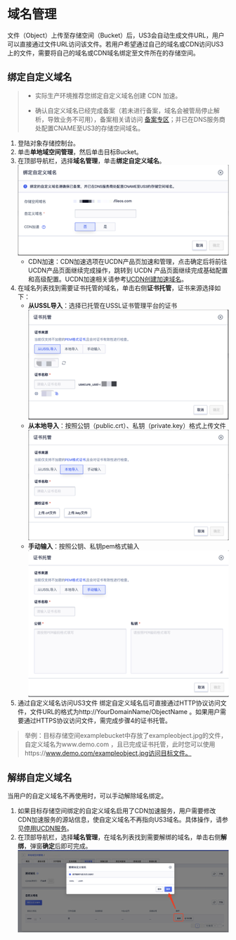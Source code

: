# 域名管理

文件（Object）上传至存储空间（Bucket）后，US3会自动生成文件URL，用户可以直接通过文件URL访问该文件。若用户希望通过自己的域名或CDN访问US3上的文件，需要将自己的域名或CDN域名绑定至文件所在的存储空间。

## 绑定自定义域名

>- 实际生产环境推荐您绑定自定义域名创建 CDN 加速。
>
>- 确认自定义域名已经完成备案（若未进行备案，域名会被管局停止解析，导致业务不可用），备案相关请访问 [备案专区](https://www.ucloud.cn/site/beian/index.html)；并已在DNS服务商处配置CNAME至US3的存储空间域名。

1. 登陆对象存储控制台。
2. 单击**单地域空间管理**，然后单击目标Bucket。
3. 在顶部导航栏，选择**域名管理**，单击**绑定自定义域名**。
![](/images/guide/绑定自定义域名1.png)
    - CDN加速：CDN加速选项在UCDN产品页加速和管理，点击确定后将前往UCDN产品页面继续完成操作，跳转到 UCDN 产品页面继续完成基础配置和高级配置。UCDN加速相关请参考[UCDN创建加速域名](https://docs.ucloud.cn/ucdn/quick/create)。
4. 在域名列表找到需要证书托管的域名，单击右侧**证书托管**，证书来源选择如下：
    - **从USSL导入**：选择已托管在USSL证书管理平台的证书
    ![](/images/guide/证书托管-ussl导入.png)
    - **从本地导入**：按照公钥（public.crt）、私钥（private.key）格式上传文件
    ![](/images/guide/证书托管-本地导入.png)
    - **手动输入**：按照公钥、私钥pem格式输入
    ![](/images/guide/证书托管-手动输入.png)
5. 通过自定义域名访问US3文件
绑定自定义域名后可直接通过HTTP协议访问文件，文件URL的格式为http://YourDomainName/ObjectName 。如果用户需要通过HTTPS协议访问文件，需完成步骤4的证书托管。
> 举例：目标存储空间examplebucket中存放了exampleobject.jpg的文件，自定义域名为www.demo.com ，且已完成证书托管，此时您可以使用https://www.demo.com/exampleobject.jpg访问目标文件。

## 解绑自定义域名
当用户的自定义域名不再使用时，可以手动解除域名绑定。

1. 如果目标存储空间绑定的自定义域名启用了CDN加速服务，用户需要修改CDN加速服务的源站信息，使自定义域名不再指向US3域名。具体操作，请参见[停用UCDN服务](https://docs.ucloud.cn/ucdn/quick/stop)。
2. 在顶部导航栏，选择**域名管理**，在域名列表找到需要解绑的域名，单击右侧**解绑**，弹窗**确定**后即可完成。
![](/images/guide/域名解绑.png)

